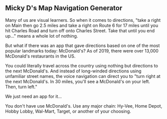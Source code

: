 ## Micky D's Map Navigation Generator

Many of us are visual learners. So when it comes to directions, "take a right on Main then go 2.5 miles and take a right on Route 6 for 17 miles until you hit Charles Road and turn off onto Charles Street. Take that until you end up..." means a whole lot of nothing. 

But what if there was an app that gave directions based on one of the most popular landmarks today: McDonald's?
As of 2019, there were over 13,000 McDonald's restaurants in the US. 

You could literally travel across the country using nothing but directions to the next McDonald's.
And instead of long-winded directions using unfamiliar street names, the voice navigation can direct you to "turn right at the next McDonald's. In 30 miles, you'll see a McDonald's on your left. Then, turn left."

We just need an app for it...


You don't have use McDonald's. Use any major chain: Hy-Vee, Home Depot, Hobby Lobby, Wal-Mart, Target, or another of your choosing.
